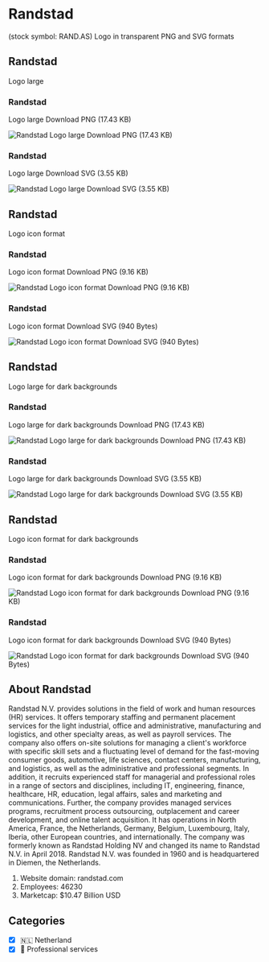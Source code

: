 # Randstad
 (stock symbol: RAND.AS) Logo in transparent PNG and SVG formats

## Randstad
 Logo large

### Randstad
 Logo large Download PNG (17.43 KB)

![Randstad
 Logo large Download PNG (17.43 KB)](/img/orig/RAND.AS_BIG-0f1935a4.png)

### Randstad
 Logo large Download SVG (3.55 KB)

![Randstad
 Logo large Download SVG (3.55 KB)](/img/orig/RAND.AS_BIG-05fd25a0.svg)

## Randstad
 Logo icon format

### Randstad
 Logo icon format Download PNG (9.16 KB)

![Randstad
 Logo icon format Download PNG (9.16 KB)](/img/orig/RAND.AS-7daba6f1.png)

### Randstad
 Logo icon format Download SVG (940 Bytes)

![Randstad
 Logo icon format Download SVG (940 Bytes)](/img/orig/RAND.AS-de44f149.svg)

## Randstad
 Logo large for dark backgrounds

### Randstad
 Logo large for dark backgrounds Download PNG (17.43 KB)

![Randstad
 Logo large for dark backgrounds Download PNG (17.43 KB)](/img/orig/RAND.AS_BIG.D-ed87d2b5.png)

### Randstad
 Logo large for dark backgrounds Download SVG (3.55 KB)

![Randstad
 Logo large for dark backgrounds Download SVG (3.55 KB)](/img/orig/RAND.AS_BIG.D-be73e39b.svg)

## Randstad
 Logo icon format for dark backgrounds

### Randstad
 Logo icon format for dark backgrounds Download PNG (9.16 KB)

![Randstad
 Logo icon format for dark backgrounds Download PNG (9.16 KB)](/img/orig/RAND.AS.D-68529136.png)

### Randstad
 Logo icon format for dark backgrounds Download SVG (940 Bytes)

![Randstad
 Logo icon format for dark backgrounds Download SVG (940 Bytes)](/img/orig/RAND.AS.D-0b299a00.svg)

## About Randstad


Randstad N.V. provides solutions in the field of work and human resources (HR) services. It offers temporary staffing and permanent placement services for the light industrial, office and administrative, manufacturing and logistics, and other specialty areas, as well as payroll services. The company also offers on-site solutions for managing a client's workforce with specific skill sets and a fluctuating level of demand for the fast-moving consumer goods, automotive, life sciences, contact centers, manufacturing, and logistics, as well as the administrative and professional segments. In addition, it recruits experienced staff for managerial and professional roles in a range of sectors and disciplines, including IT, engineering, finance, healthcare, HR, education, legal affairs, sales and marketing and communications. Further, the company provides managed services programs, recruitment process outsourcing, outplacement and career development, and online talent acquisition. It has operations in North America, France, the Netherlands, Germany, Belgium, Luxembourg, Italy, Iberia, other European countries, and internationally. The company was formerly known as Randstad Holding NV and changed its name to Randstad N.V. in April 2018. Randstad N.V. was founded in 1960 and is headquartered in Diemen, the Netherlands.

1. Website domain: randstad.com
2. Employees: 46230
3. Marketcap: $10.47 Billion USD


## Categories
- [x] 🇳🇱 Netherland
- [x] 💼 Professional services
